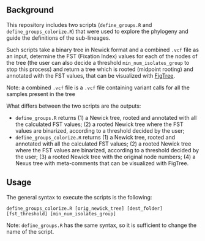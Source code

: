 ## Background

This repository includes two scripts (`define_groups.R` and `define_groups_colorize.R`) that were used to explore the phylogeny and guide the definitions of the sub-lineages. 

Such scripts take a binary tree in Newick format and a combined  `.vcf`  file as an input, determine the FST (Fixation Index) values for each of the nodes of the tree (the user can also decide a threshold `min_num_isolates_group` to stop this process) and return a tree which is rooted (midpoint rooting) and annotated with the FST values, that can be visualized with [FigTree](http://tree.bio.ed.ac.uk/software/figtree/).

Note:  a combined  `.vcf`  file is a `.vcf` file containing variant calls for all the samples present in the tree

What differs between the two scripts are the outputs:  

* `define_groups.R` returns (1) a Newick tree, rooted and annotated with all the calculated FST values; (2) a rooted Newick tree where the FST values are binarized, according to a threshold decided by the user; 
* `define_groups_colorize.R` returns (1) a Newick tree, rooted and annotated with all the calculated FST values; (2) a rooted Newick tree where the FST values are binarized, according to a threshold decided by the user; (3) a rooted Newick tree with the original node numbers; (4) a Nexus tree with meta-comments that can be visualized with FigTree.



## Usage

The general syntax to execute the scripts is the following:

```
define_groups_colorize.R [orig_newick_tree] [dest_folder] [fst_threshold] [min_num_isolates_group] 
```

Note: `define_groups.R` has the same syntax, so it is sufficient to change the name of the script.
